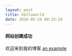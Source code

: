 ```yaml
---
layout: post
title: helloworld
date: 2018-05-24 00:23:24
---
```

####  网站创建成功

欢迎来到我的博客
[an example](http://www.bilibili.com/ "Title")
